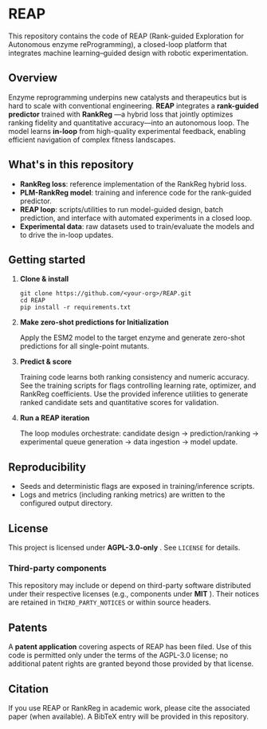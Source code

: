 # REAP
This repository contains the code of REAP (Rank-guided Exploration for Autonomous enzyme reProgramming), a closed-loop platform that integrates machine learning–guided design with robotic experimentation.


## Overview

Enzyme reprogramming underpins new catalysts and therapeutics but is hard to scale with conventional engineering. **REAP** integrates a **rank-guided predictor** trained with  **RankReg** —a hybrid loss that jointly optimizes ranking fidelity and quantitative accuracy—into an autonomous loop. The model learns **in-loop** from high-quality experimental feedback, enabling efficient navigation of complex fitness landscapes.

## What's in this repository

* **RankReg loss**: reference implementation of the RankReg hybrid loss.
* **PLM-RankReg model**: training and inference code for the rank-guided predictor.
* **REAP loop**: scripts/utilities to run model-guided design, batch prediction, and interface with automated experiments in a closed loop.
* **Experimental data**: raw datasets used to train/evaluate the models and to drive the in-loop updates.

## Getting started

1. **Clone & install**

   ```
   git clone https://github.com/<your-org>/REAP.git
   cd REAP
   pip install -r requirements.txt
   ```
2. **Make zero-shot predictions for Initialization**

   Apply the ESM2 model to the target enzyme and generate zero-shot predictions for all single-point mutants.
3. **Predict & score**

   Training code learns both ranking consistency and numeric accuracy. See the training scripts for flags controlling learning rate, optimizer, and RankReg coefficients. Use the provided inference utilities to generate ranked candidate sets and quantitative scores for validation.
4. **Run a REAP iteration**

   The loop modules orchestrate: candidate design → prediction/ranking → experimental queue generation → data ingestion → model update.

## Reproducibility

* Seeds and deterministic flags are exposed in training/inference scripts.
* Logs and metrics (including ranking metrics) are written to the configured output directory.

## License

This project is licensed under  **AGPL-3.0-only** . See `LICENSE` for details.

### Third-party components

This repository may include or depend on third-party software distributed under their respective licenses (e.g., components under  **MIT** ). Their notices are retained in `THIRD_PARTY_NOTICES` or within source headers.

## Patents

A **patent application** covering aspects of REAP has been filed. Use of this code is permitted only under the terms of the AGPL-3.0 license; no additional patent rights are granted beyond those provided by that license. 

## Citation

If you use REAP or RankReg in academic work, please cite the associated paper (when available). A BibTeX entry will be provided in this repository.
